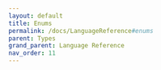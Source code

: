 ```yaml
---
layout: default
title: Enums
permalink: /docs/LanguageReference#enums
parent: Types
grand_parent: Language Reference
nav_order: 11
---
```

